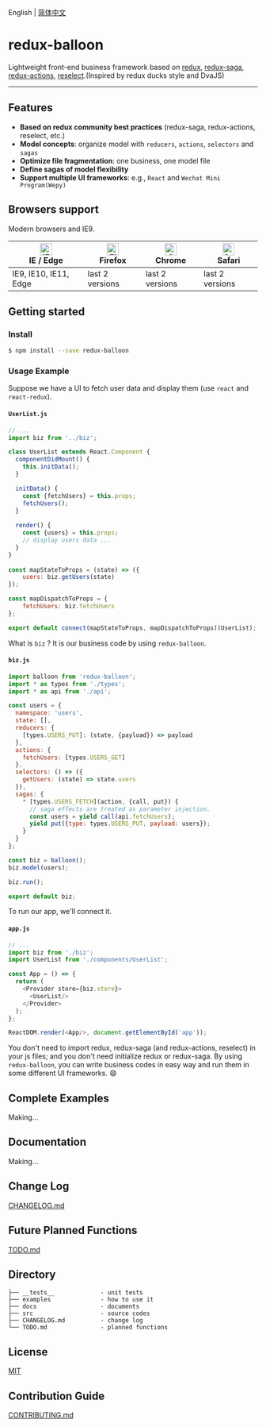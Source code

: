 English | [简体中文](https://github.com/IAMSUPERMONKEY/redux-balloon/blob/master/README.zh-CN.md)



# redux-balloon

Lightweight front-end business framework based on [redux](https://github.com/reduxjs/redux), [redux-saga](https://github.com/redux-saga/redux-saga), [redux-actions](https://github.com/redux-utilities/redux-actions), [reselect](https://github.com/reduxjs/reselect).(Inspired by redux ducks style and DvaJS)

---


## Features

- **Based on redux community best practices** (redux-saga, redux-actions, reselect, etc.)
- **Model concepts**: organize model with `reducers`, `actions`, `selectors` and `sagas`
- **Optimize file fragmentation**: one business, one model file
- **Define sagas of model flexibility**
- **Support multiple UI frameworks**: e.g., `React` and `Wechat Mini Program(Wepy)`   

## Browsers support

Modern browsers and IE9.

| [<img src="https://raw.githubusercontent.com/alrra/browser-logos/master/src/edge/edge_48x48.png" alt="IE / Edge" width="24px" height="24px" />](http://godban.github.io/browsers-support-badges/)</br>IE / Edge | [<img src="https://raw.githubusercontent.com/alrra/browser-logos/master/src/firefox/firefox_48x48.png" alt="Firefox" width="24px" height="24px" />](http://godban.github.io/browsers-support-badges/)</br>Firefox | [<img src="https://raw.githubusercontent.com/alrra/browser-logos/master/src/chrome/chrome_48x48.png" alt="Chrome" width="24px" height="24px" />](http://godban.github.io/browsers-support-badges/)</br>Chrome | [<img src="https://raw.githubusercontent.com/alrra/browser-logos/master/src/safari/safari_48x48.png" alt="Safari" width="24px" height="24px" />](http://godban.github.io/browsers-support-badges/)</br>Safari |
| --------- | --------- | --------- | --------- |
| IE9, IE10, IE11, Edge| last 2 versions| last 2 versions| last 2 versions |



## Getting started

### Install

```bash
$ npm install --save redux-balloon
```



### Usage Example

Suppose we have a UI to fetch user data and display them (use `react` and `react-redux`).

#### `UserList.js`

```javascript
// ...
import biz from '../biz';

class UserList extends React.Component {
  componentDidMount() {
  	this.initData();
  }

  initData() {
    const {fetchUsers} = this.props;
    fetchUsers();
  }
  
  render() {
    const {users} = this.props;
    // display users data ...
  }
}
  
const mapStateToProps = (state) => ({
    users: biz.getUsers(state)
});

const mapDispatchToProps = {
    fetchUsers: biz.fetchUsers
};

export default connect(mapStateToProps, mapDispatchToProps)(UserList);
```



What is `biz` ? It is our business code by using `redux-balloon`.

#### `biz.js`

```javascript
import balloon from 'redux-balloon';
import * as types from './types';
import * as api from './api';

const users = {
  namespace: 'users',
  state: [],
  reducers: {
    [types.USERS_PUT]: (state, {payload}) => payload
  },
  actions: {
    fetchUsers: [types.USERS_GET]
  },
  selectors: () => ({
    getUsers: (state) => state.users
  }),
  sagas: {
    * [types.USERS_FETCH](action, {call, put}) {
      // saga effects are treated as parameter injection.
      const users = yield call(api.fetchUsers);
      yield put({type: types.USERS_PUT, payload: users});
    }
  }
};

const biz = balloon();
biz.model(users);

biz.run();

export default biz;
```



To run our app, we'll connect it. 

#### `app.js`

```javascript
// ...
import biz from './biz';
import UserList from './components/UserList';

const App = () => {
  return (
    <Provider store={biz.store}>
      <UserList/>
    </Provider>
  );
};

ReactDOM.render(<App/>, document.getElementById('app'));
```



You don't need to import redux, redux-saga (and redux-actions, reselect) in your js files; and you don't need initialize redux or redux-saga. By using `redux-balloon`, you can write business codes in easy way and run them in some different UI frameworks. :smile:

## Complete Examples

Making...

## Documentation

Making...

## Change Log
[CHANGELOG.md](https://github.com/IAMSUPERMONKEY/redux-balloon/blob/master/CHANGELOG.md)

## Future Planned Functions
[TODO.md](https://github.com/IAMSUPERMONKEY/redux-balloon/blob/master/TODO.md)

## Directory

```
├── __tests__             - unit tests
├── examples              - how to use it
├── docs                  - documents
├── src                   - source codes
├── CHANGELOG.md          - change log
└── TODO.md               - planned functions
```

## License

[MIT](https://tldrlegal.com/license/mit-license)

## Contribution Guide

[CONTRIBUTING.md](https://github.com/IAMSUPERMONKEY/redux-balloon/blob/master/CONTRIBUTING.md)

